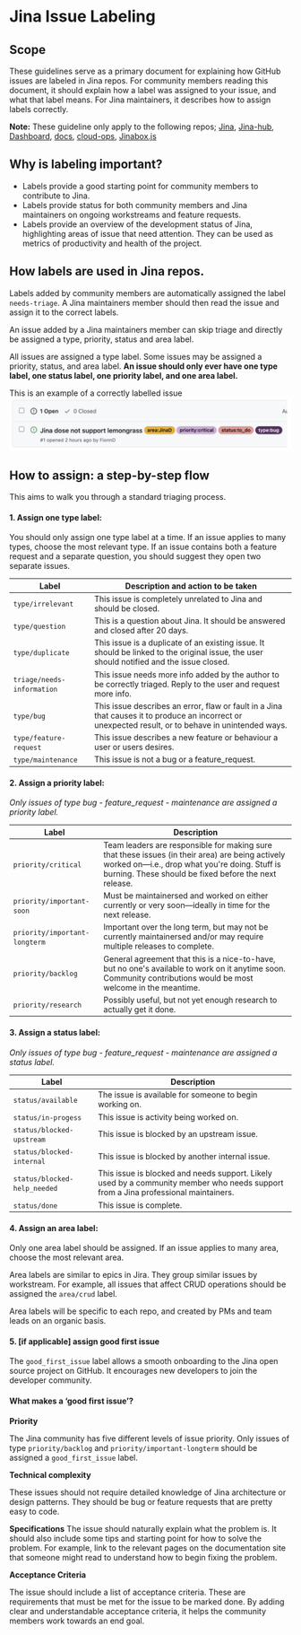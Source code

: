 # Jina Issue Labeling

## Scope
These guidelines serve as a primary document for explaining how GitHub issues are labeled in Jina repos. For community members reading this document, it should explain how a label was assigned to your issue, and what that label means. For Jina maintainers, it describes how to assign labels correctly.

**Note:** These guideline only apply to the following repos; [Jina](https://github.com/jina-ai/jina), [Jina-hub](https://github.com/jina-ai/jina-hub), [Dashboard](https://github.com/jina-ai/dashboard), [docs](https://github.com/jina-ai/docs), [cloud-ops](https://github.com/jina-ai/cloud-ops),  [Jinabox.js](https://github.com/jina-ai/jinabox.js)

## Why is labeling important?
* Labels provide a good starting point for community members to contribute to Jina.
* Labels provide status for both community members and Jina maintainers on ongoing workstreams and feature requests.
* Labels provide an overview of the development status of Jina, highlighting areas of issue that need attention. They can be used as metrics of productivity and health of the project.


## How labels are used in Jina repos.

Labels added by community members are automatically assigned the label `needs-triage`. A Jina maintainers member should then read the issue and assign it to the correct labels.

An issue added by a Jina maintainers member can skip triage and directly be assigned a type, priority, status and area label.

All issues are assigned a type label. Some issues may be assigned a priority, status, and area label.
**An issue should only ever have one type label, one status label, one priority label, and one area label.**

This is an example of a correctly labelled issue
![alt text](images/github_issue_label.png)



## How to assign: a step-by-step flow
This aims to walk you through a standard triaging process.

#### 1. Assign one type label:
You should only assign one type label at a time. If an issue applies to many types, choose the most relevant type. If an issue contains both a feature request and a separate question, you should suggest they open two separate issues.

| Label | Description and action to be taken  |
|--|--|
|`type/irrelevant` | This issue is completely unrelated to Jina and should be closed.|
|`type/question` | This is a question about Jina. It should be answered and closed after 20 days. |
|`type/duplicate` |This issue is a duplicate of an existing issue. It should be linked to the original issue, the user should notified and the issue closed.|
|`triage/needs-information` |This issue needs more info added by the author to be correctly triaged. Reply to the user and request more info.  |
|`type/bug`|This issue describes an error, flaw or fault in a Jina that causes it to produce an incorrect or unexpected result, or to behave in unintended ways.|
|`type/feature-request` | This issue describes a new feature or behaviour a user or users desires.|
|`type/maintenance`|This issue is not a bug or a feature_request.|

#### 2. Assign a priority label:
*Only issues of type bug - feature_request - maintenance are assigned a priority label.*

|Label  |Description |
|--|--|
|`priority/critical`| Team leaders are responsible for making sure that these issues (in their area) are being actively worked on—i.e., drop what you're doing. Stuff is burning. These should be fixed before the next release.|
|`priority/important-soon`|Must be maintainersed and worked on either currently or very soon—ideally in time for the next release.|
|`priority/important-longterm`|Important over the long term, but may not be currently maintainersed and/or may require multiple releases to complete.|
|`priority/backlog`|General agreement that this is a nice-to-have, but no one's available to work on it anytime soon. Community contributions would be most welcome in the meantime.|
|`priority/research`|Possibly useful, but not yet enough research to actually get it done.|

#### 3.  Assign a status label:
*Only issues of type bug - feature_request - maintenance are assigned a status label.*

| Label | Description |
|--|--|
|`status/available`| The issue is available for someone to begin working on. |
|`status/in-progess`|This issue is activity being worked on.|
|`status/blocked-upstream`|This issue is blocked by an upstream issue.|
|`status/blocked-internal`|This issue is blocked by another internal issue.|
|`status/blocked-help_needed`| This issue is blocked and needs support. Likely used by a community member who needs support from a Jina professional maintainers.|
|`status/done`|This issue is complete.|


#### 4. Assign an area label:
Only one area label should be assigned. If an issue applies to many area, choose the most relevant area.

Area labels are similar to epics in Jira. They group similar issues by workstream. For example, all issues that affect CRUD operations should be assigned the `area/crud` label.

Area labels will be specific to each repo, and created by PMs and team leads on an organic basis.

#### 5. [if applicable] assign good first issue
The `good_first_issue` label allows a smooth onboarding to the Jina open source project on GitHub. It encourages new developers to join the developer community.

####  What makes a ‘good first issue’?

**Priority**

The Jina community has five different levels of issue priority. Only issues of type `priority/backlog` and `priority/important-longterm` should be assigned a `good_first_issue` label.

**Technical complexity**

These issues should not require detailed knowledge of Jina architecture or design patterns. They should be bug or feature requests that are pretty easy to code.

**Specifications**
The issue should naturally explain what the problem is. It should also include some tips and starting point for how to solve the problem. For example, link to the relevant pages on the documentation site that someone might read to understand how to begin fixing the problem.

**Acceptance Criteria**

The issue should include a list of acceptance criteria. These are requirements that must be met for the issue to be marked done. By adding clear and understandable acceptance criteria, it helps the community members work towards an end goal.
